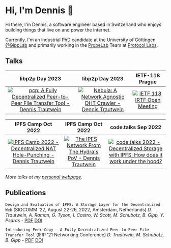 # Hi, I'm Dennis 👋

Hi there, I'm Dennis, a software engineer based in Switzerland who enjoys building things that live on and power the internet.

Currently, I'm an industrial PhD candidate at the University of Göttingen [@GippLab](https://gipp.com) and primarily working in the [ProbeLab](https://pl-strflt.notion.site/ProbeLab-Protocol-Benchmarking-Optimization-a63238fd1b184d6f8fea4bb38d975208) Team at [Protocol Labs](https://protocol.ai).

## Talks

|                                                                         libp2p Day 2023                                                                          |                                                                    libp2p Day 2023                                                                    | IETF-118 Prague |
| :-----------------------------------------------------------------------------------------------------------------------------------------------------------------: | :------------------------------------------------------------------------------------------------------------------------------------------------------: | :---:|
| [![pcp: A Fully Decentralized Peer-to-Peer File Transfer Tool - Dennis Trautwein](https://img.youtube.com/vi/dThtI_Y3kpA/0.jpg)](https://www.youtube.com/watch?v=dThtI_Y3kpA) | [![Nebula: A Network Agnostic DHT Crawler - Dennis Trautwein](https://img.youtube.com/vi/QDgvCBDqNMc/0.jpg)](https://www.youtube.com/watch?v=QDgvCBDqNMc) | [![IETF 118 IRTF Open Meeting](https://img.youtube.com/vi/4O1NsdOeXgU/0.jpg)](https://www.youtube.com/watch?v=4O1NsdOeXgU&t=2483) |

|                                                                         IPFS Camp Oct 2022                                                                          |                                                                    IPFS Camp Oct 2022                                                                    | code.talks Sep 2022 |
| :-----------------------------------------------------------------------------------------------------------------------------------------------------------------: | :------------------------------------------------------------------------------------------------------------------------------------------------------: | :---:|
| [![IPFS Camp 2022 - Decentralized NAT Hole-Punching - Dennis Trautwein](https://img.youtube.com/vi/bzL7Y1wYth8/0.jpg)](https://www.youtube.com/watch?v=bzL7Y1wYth8) | [![The IPFS Network From The Hydra's PoV - Dennis Trautwein](https://img.youtube.com/vi/zhzxJGoLTg0/0.jpg)](https://www.youtube.com/watch?v=zhzxJGoLTg0) | [![code.talks 2022 - Decentralized Storage with IPFS: How does it work under the hood?](https://img.youtube.com/vi/jTfQJrACsow/0.jpg)](https://www.youtube.com/watch?v=jTfQJrACsow) |

*More talks at my [personal webpage](https://dtrautwein.eu/#talks).*

<!-- |                                                                                 code.talks Sep 2022                                                                                 |                                                                            IPFS þing Jul 2022                                                                             |
| :---------------------------------------------------------------------------------------------------------------------------------------------------------------------------------: | :-----------------------------------------------------------------------------------------------------------------------------------------------------------------------: |
|  [![IPFS þing 2022 - libp2p NAT Hole Punching Success Rate - Dennis Trautwein](https://img.youtube.com/vi/fyhZWlDbcyM/0.jpg)](https://www.youtube.com/watch?v=fyhZWlDbcyM) |

|                                                                                P2P Paris Apr 2022                                                                                 |       |
| :-------------------------------------------------------------------------------------------------------------------------------------------------------------------------------: | :---: |
| [![Optimistic Provide: Optimize IPFS DHT By Dennis Trautwein @ Paris P2P Festival #1](https://img.youtube.com/vi/wbY-MueAfXg/0.jpg)](https://www.youtube.com/watch?v=wbY-MueAfXg) |       | -->


## Publications

`Design and Evaluation of IPFS: A Storage Layer for the Decentralized Web` (SIGCOMM '22, August 22-26, 2022, Amsterdam, Netherlands)
*D. Trautwein, A. Raman, G. Tyson, I. Castro, W. Scott, M. Schubotz, B. Gipp, Y. Psaras* - [PDF](https://www.gipp.com/wp-content/papercite-data/pdf/trautwein2022a.pdf) [DOI](https://doi.org/10.1145/3544216.3544232)

`Introducing Peer Copy – A Fully Decentralized Peer-to-Peer File Transfer Tool` (IFIP '21 Networking Conference)
*D. Trautwein, M. Schubotz, B. Gipp* - [PDF](https://www.gipp.com/wp-content/papercite-data/pdf/trautwein2021.pdf) [DOI](https://doi.org/10.23919/IFIPNetworking52078.2021.9472842)

